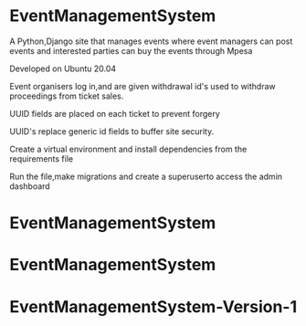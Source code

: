 # EventManagementSystem

A Python,Django site that manages events where event managers can post events and interested parties can buy the events through Mpesa

Developed on Ubuntu 20.04

Event organisers log in,and are given withdrawal id's used to withdraw proceedings from ticket sales.

UUID fields are placed on each ticket to prevent forgery

UUID's replace generic id fields to buffer site security.

Create a virtual environment and install dependencies from the requirements file

Run the file,make migrations and create a superuserto access the admin dashboard


# EventManagementSystem
# EventManagementSystem
# EventManagementSystem-Version-1
